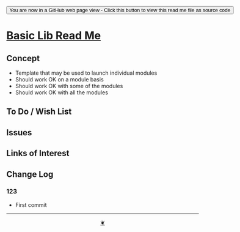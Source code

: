 <span style=display:none; >[You are now in a GitHub source code view - click this link to view Read Me file as a web page]( https://pushme-pullyou.github.io/tootoo-2021/lib/0-basic-html/  "View file as a web page." ) </span>

<div><input type=button onclick=window.top.location.href="https://github.com/pushme-pullyou/tootoo-2021/tree/main/lib/0-basic-html/";
value='You are now in a GitHub web page view - Click this button to view this read me file as source code' ></div>


# [Basic Lib Read Me]( ./index.html#lib/0-basic-html/README.md )

<!--@@@
<div class=iframe-resize ><iframe src=https://pushme-pullyou.github.io/tootoo-2021/ lib/0-basic-html/ height=100% width=100% ></iframe></div>
_Basic Lib in a resizable window. One finger to rotate. Two to zoom._

### Full Screen: [Basic Lib]( https://pushme-pullyou.github.io/tootoo-2021/lib/0-basic-html/ )
@@@-->


## Concept

* Template that may be used to launch individual modules
* Should work OK on a module basis
* Should work OK with some of the modules
* Should work OK with all the modules


## To Do / Wish List


## Issues


## Links of Interest


## Change Log


### 123

* First commit


***

<center title="Hello! Click me to go up to the top" ><a class=aDingbat href=javascript:window.scrollTo(0,0);> ❦ </a></center>
